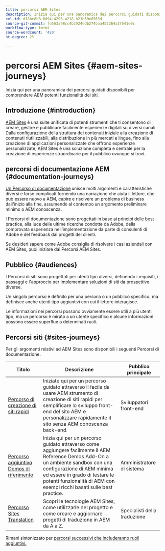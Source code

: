 ```yaml
---
title: percorsi AEM Sites
description: Inizia qui per una panoramica dei percorsi guidati disponibili per comprendere AEM potenti funzionalità dei siti.
exl-id: d18bc8b8-8d94-4296-a218-b21b59e6563d
source-git-commit: fd663a98cc4b2924edb274baa452264a37641e0c
workflow-type: tm+mt
source-wordcount: '420'
ht-degree: 2%

---
```


# percorsi AEM Sites {#aem-sites-journeys}

Inizia qui per una panoramica dei percorsi guidati disponibili per comprendere AEM potenti funzionalità dei siti.

## Introduzione {#introduction}

[AEM Sites](https://business.adobe.com/products/experience-manager/sites/aem-sites.html) è una suite unificata di potenti strumenti che ti consentono di creare, gestire e pubblicare facilmente esperienze digitali su diversi canali. Dalla configurazione della struttura dei contenuti iniziale alla creazione di contenuti riutilizzabili, alla distribuzione in più mercati e lingue, fino alla creazione di applicazioni personalizzate che offrono esperienze personalizzate, AEM Sites è una soluzione completa e centrale per la creazione di esperienze straordinarie per il pubblico ovunque si trovi.

## percorsi di documentazione AEM {#documentation-journeys}

[Un Percorso di documentazione](/help/journey-documentation/documentation-journeys.md) unisce molti argomenti e caratteristiche diversi e forse complicati fornendo una narrazione che aiuta il lettore, che può essere nuovo a AEM, capire e risolvere un problema di business dall&#39;inizio alla fine, assumendo al contempo un argomento preliminare minimo o AEM conoscenza.

I Percorsi di documentazione sono progettati in base ai principi delle best practice, alla luce delle ultime ricerche condotte da Adobe, della comprovata esperienza nell’implementazione da parte di consulenti di Adobe e del feedback dai progetti dei clienti.

Se desideri sapere come Adobe consiglia di risolvere i casi aziendali con AEM Sites, puoi iniziare dai Percorsi AEM Sites.

## Pubblico {#audiences}

I Percorsi di siti sono progettati per utenti tipo diversi, definendo i requisiti, i passaggi e l&#39;approccio per implementare soluzioni di siti da prospettive diverse.

Un singolo percorso è definito per una persona o un pubblico specifico, ma definisce anche utenti tipo aggiuntivi con cui il lettore interagisce.

Le informazioni nei percorsi possono ovviamente essere utili a più utenti tipo, ma un percorso è mirato a un utente specifico e alcune informazioni possono essere superflue a determinati ruoli.

## Percorsi siti {#sites-journeys}

Per gli argomenti relativi ad AEM Sites sono disponibili i seguenti Percorsi di documentazione.

| Titolo | Descrizione | Pubblico principale |
|---|---|---|
| [Percorso di creazione di siti rapidi](/help/journey-sites/quick-site/overview.md) | Iniziate qui per un percorso guidato attraverso il facile da usare AEM strumento di creazione di siti rapidi per semplificare lo sviluppo front-end del sito AEM e personalizzare rapidamente il sito senza AEM conoscenza back-end. | Sviluppatori front-end |
| [Percorso aggiuntivo Demos di riferimento](/help/journey-sites/demos-add-on/overview.md) | Inizia qui per un percorso guidato attraverso come aggiungere facilmente il AEM Reference Demos Add-On a un ambiente sandbox con una configurazione di AEM minima ed essere in grado di testare le potenti funzionalità di AEM con esempi ricchi basati sulle best practice. | Amministratore di sistema |
| [Percorso Sites Translation](/help/journey-sites/translation/overview.md) | Scopri le tecnologie AEM Sites, come utilizzarle nel progetto e come creare e aggiornare progetti di traduzione in AEM da A a Z. | Specialisti della traduzione |

Rimani sintonizzato per [percorsi successivi che includeranno ruoli aggiuntivi.](/help/journey-documentation/documentation-journeys.md#journeys)
